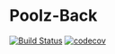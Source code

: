# Poolz-Back
[![Build Status](https://travis-ci.com/The-Poolz/Poolz-Back.svg?token=xusbS8YxMuyCLykrBixj&branch=master)](https://travis-ci.com/The-Poolz/Poolz-Back)
[![codecov](https://codecov.io/gh/The-Poolz/Poolz-Back/branch/master/graph/badge.svg)](https://codecov.io/gh/The-Poolz/Poolz-Back)